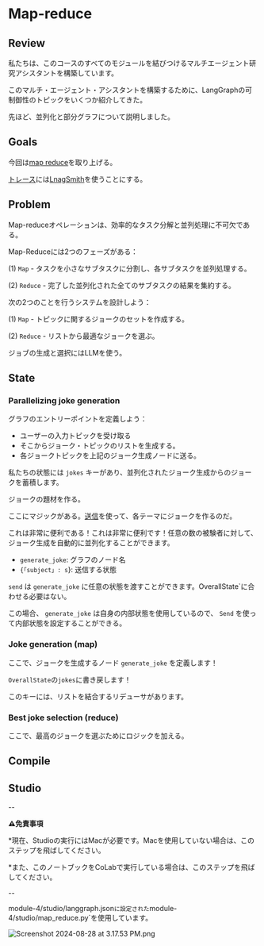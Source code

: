 # Map-reduce

## Review
私たちは、このコースのすべてのモジュールを結びつけるマルチエージェント研究アシスタントを構築しています。

このマルチ・エージェント・アシスタントを構築するために、LangGraphの可制御性のトピックをいくつか紹介してきた。

先ほど、並列化と部分グラフについて説明しました。

## Goals

今回は[map reduce](https://langchain-ai.github.io/langgraph/how-tos/map-reduce/)を取り上げる。

[トレース](https://docs.smith.langchain.com/concepts/tracing)には[LnagSmith](https://docs.smith.langchain.com/)を使うことにする。

## Problem

Map-reduceオペレーションは、効率的なタスク分解と並列処理に不可欠である。

Map-Reduceには2つのフェーズがある：

(1) `Map` - タスクを小さなサブタスクに分割し、各サブタスクを並列処理する。

(2) `Reduce` - 完了した並列化された全てのサブタスクの結果を集約する。

次の2つのことを行うシステムを設計しよう：

(1) `Map` - トピックに関するジョークのセットを作成する。

(2) `Reduce` - リストから最適なジョークを選ぶ。

ジョブの生成と選択にはLLMを使う。

## State

### Parallelizing joke generation

グラフのエントリーポイントを定義しよう：

* ユーザーの入力トピックを受け取る
* そこからジョーク・トピックのリストを生成する。
* 各ジョークトピックを上記のジョーク生成ノードに送る。

私たちの状態には `jokes` キーがあり、並列化されたジョーク生成からのジョークを蓄積します。

ジョークの題材を作る。

ここにマジックがある。[送信](https://langchain-ai.github.io/langgraph/concepts/low_level/#send)を使って、各テーマにジョークを作るのだ。

これは非常に便利である！これは非常に便利です！任意の数の被験者に対して、ジョーク生成を自動的に並列化することができます。

* `generate_joke`: グラフのノード名
* `{「subject」: s`}: 送信する状態

`send` は `generate_joke` に任意の状態を渡すことができます。OverallState`に合わせる必要はない。

この場合、 `generate_joke` は自身の内部状態を使用しているので、 `Send` を使って内部状態を設定することができる。

### Joke generation (map)

ここで、ジョークを生成するノード `generate_joke` を定義します！

`OverallState`の`jokes`に書き戻します！

このキーには、リストを結合するリデューサがあります。

### Best joke selection (reduce)

ここで、最高のジョークを選ぶためにロジックを加える。

## Compile

## Studio
--

**⚠️免責事項**

*現在、Studioの実行にはMacが必要です。Macを使用していない場合は、このステップを飛ばしてください。

*また、このノートブックをCoLabで実行している場合は、このステップを飛ばしてください。

--

module-4/studio/langgraph.json`に設定された`module-4/studio/map_reduce.py`を使用しています。

![Screenshot 2024-08-28 at 3.17.53 PM.png](https://cdn.prod.website-files.com/65b8cd72835ceeacd4449a53/66dbb0c0ed88a12e822811e2_map-reduce1.png)
